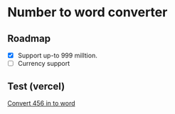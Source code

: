 # Number to word converter

## Roadmap
- [x] Support up-to 999 milltion.
- [ ] Currency support

## Test (vercel)
<a href="https://money-api-ruddy.vercel.app/convert?money=456">Convert 456 in to word</a>
